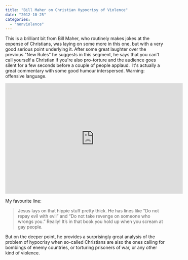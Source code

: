 ```yaml
---
title: "Bill Maher on Christian Hypocrisy of Violence"
date: "2012-10-25"
categories: 
  - "nonviolence"
---
```


This is a brilliant bit from Bill Maher, who routinely makes jokes at the expense of Christians, was laying on some more in this one, but with a very good serious point underlying it. After some great laughter over the previous "New Rules" he suggests in this segment, he says that you can't call yourself a Christian if you're also pro-torture and the audience goes silent for a few seconds before a couple of people applaud.  It's actually a great commentary with some good humour interspersed. Warning: offensive language.

<iframe allowfullscreen frameborder="0" height="349" src="http://www.youtube.com/embed/KAvDtPz33w0" width="560"></iframe>

<!--more-->

My favourite line:

> Jesus lays on that hippie stuff pretty thick. He has lines like “Do not repay evil with evil” and “Do not take revenge on someone who wrongs you.” Really! It’s in that book you hold up when you scream at gay people.

But on the deeper point, he provides a surprisingly great analysis of the problem of hypocrisy when so-called Christians are also the ones calling for bombings of enemy countries, or torturing prisoners of war, or any other kind of violence.
